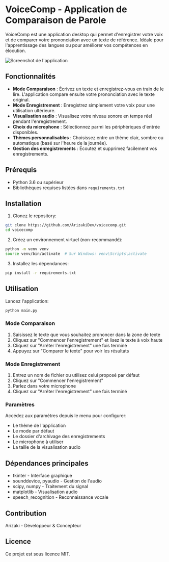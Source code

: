 # VoiceComp - Application de Comparaison de Parole

VoiceComp est une application desktop qui permet d'enregistrer votre voix et de comparer votre prononciation avec un texte de référence. Idéale pour l'apprentissage des langues ou pour améliorer vos compétences en élocution.

![Screenshot de l'application](https://imgur.com/Pokxw6L.png)

## Fonctionnalités

- **Mode Comparaison** : Écrivez un texte et enregistrez-vous en train de le lire. L'application compare ensuite votre prononciation avec le texte original.
- **Mode Enregistrement** : Enregistrez simplement votre voix pour une utilisation ultérieure.
- **Visualisation audio** : Visualisez votre niveau sonore en temps réel pendant l'enregistrement.
- **Choix du microphone** : Sélectionnez parmi les périphériques d'entrée disponibles.
- **Thèmes personnalisables** : Choisissez entre un thème clair, sombre ou automatique (basé sur l'heure de la journée).
- **Gestion des enregistrements** : Écoutez et supprimez facilement vos enregistrements.

## Prérequis

- Python 3.6 ou supérieur
- Bibliothèques requises listées dans `requirements.txt`

## Installation

1. Clonez le repository:
```bash
git clone https://github.com/ArizakiDev/voicecomp.git
cd voicecomp
```

2. Créez un environnement virtuel (non-recommandé):
```bash
python -m venv venv
source venv/bin/activate  # Sur Windows: venv\Scripts\activate
```

3. Installez les dépendances:
```bash
pip install -r requirements.txt
```

## Utilisation

Lancez l'application:
```bash
python main.py
```

### Mode Comparaison
1. Saisissez le texte que vous souhaitez prononcer dans la zone de texte
2. Cliquez sur "Commencer l'enregistrement" et lisez le texte à voix haute
3. Cliquez sur "Arrêter l'enregistrement" une fois terminé
4. Appuyez sur "Comparer le texte" pour voir les résultats

### Mode Enregistrement
1. Entrez un nom de fichier ou utilisez celui proposé par défaut
2. Cliquez sur "Commencer l'enregistrement"
3. Parlez dans votre microphone
4. Cliquez sur "Arrêter l'enregistrement" une fois terminé

### Paramètres
Accédez aux paramètres depuis le menu pour configurer:
- Le thème de l'application
- Le mode par défaut
- Le dossier d'archivage des enregistrements
- Le microphone à utiliser
- La taille de la visualisation audio

## Dépendances principales

- tkinter - Interface graphique
- sounddevice, pyaudio - Gestion de l'audio
- scipy, numpy - Traitement du signal
- matplotlib - Visualisation audio
- speech_recognition - Reconnaissance vocale

## Contribution

Arizaki - Développeur & Concepteur

## Licence

Ce projet est sous licence MIT.
